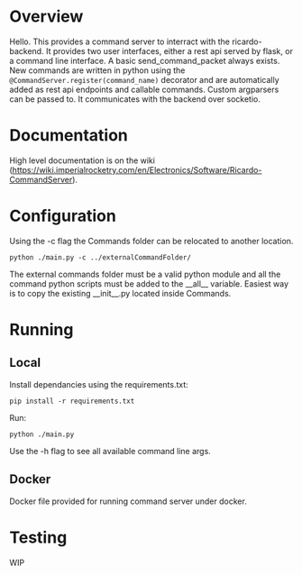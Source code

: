 # Overview

Hello. This provides a command server to interract with the ricardo-backend. It provides two user interfaces, either a rest api served by flask, or a command line interface. A basic send_command_packet always exists. New commands are written in python using the `@CommandServer.register(command_name)` decorator and are automatically added as rest api endpoints and callable commands. Custom argparsers can be passed to. It communicates with the backend over socketio.

# Documentation
High level documentation is on the wiki (https://wiki.imperialrocketry.com/en/Electronics/Software/Ricardo-CommandServer).

# Configuration
Using the -c flag the Commands folder can be relocated to another location.
```
python ./main.py -c ../externalCommandFolder/
```
The external commands folder must be a valid python module and all the command python scripts must be added to the \_\_all\_\_ variable. Easiest way is to copy the existing \_\_init\_\_.py located inside Commands.

# Running 
## Local
Install dependancies using the requirements.txt:
```
pip install -r requirements.txt
```

Run:

```
python ./main.py
```

Use the -h flag to see all available command line args.

## Docker
Docker file provided for running command server under docker.



# Testing 
WIP
